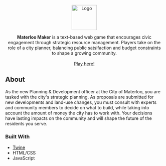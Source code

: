 <!-- PROJECT LOGO -->
<br />
<div align="center">
  <a href="https://github.com/ericahan22/materloomaker">
    <img src="logo.png" alt="Logo" width="80" height="80">
  </a>

  <p align="center">
    <strong>Materloo Maker</strong> is a text-based web game that encourages civic engagement through strategic resource management. Players take on the role of a city planner, balancing public satsifaction and budget constraints to shape a growing community.
    <br />
    <br />
    <a href="https://ericahan22.github.io/materloomaker/">Play here!</a>
  </p>
</div>

<!-- ABOUT THE PROJECT -->
## About

As the new Planning & Development officer at the City of Materloo, you are tasked with the city's strategic planning. As proposals are submitted for new developments and land-use changes, you must consult with experts and community members to decide on what to build, while taking into account the amount of money the city has to work with. Your decisions have lasting impacts on the community and will shape the future of the residents you serve.

### Built With

- [Twine](https://twinery.org/)
- HTML/CSS
- JavaScript
